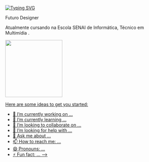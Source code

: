 <a href="https://git.io/typing-svg"><img src="https://readme-typing-svg.demolab.com?font=clash+display&size=25&duration=3000&pause=1000&color=FFFAF0&random=false&width=435&lines=Ol%C3%A1+%2C+me+chamo+Andr%C3%A9+!;Seja+Bem-vindo+ao+meu+perfil+." alt="Typing SVG" /></a>

<div>
<p>Futuro Designer</p> 

<p>Atualmente cursando na Escola SENAI de Informática, Técnico em Multimídia .</p>
</div>

<div>
  <a href="https://github.com/andrevinis">
  <img height="180em" src="https://github-readme-stats.vercel.app/api/top-langs/?username=andrevinis&layout=compact&langs_count=7&theme=dark"/>
</div>

Here are some ideas to get you started:

- 🔭 I’m currently working on ...
- 🌱 I’m currently learning ...
- 👯 I’m looking to collaborate on ...
- 🤔 I’m looking for help with ...
- 💬 Ask me about ...
- 📫 How to reach me: ...
- 😄 Pronouns: ...
- ⚡ Fun fact: ...
-->
